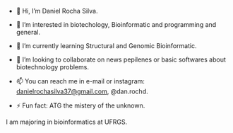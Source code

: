 - 👋 Hi, I’m Daniel Rocha Silva.
- 👀 I’m interested in biotechology, Bioinformatic and programming and general.
- 🌱 I’m currently learning Structural and Genomic Bioinformatic.
- 💞️ I’m looking to collaborate on news pepilenes or basic softwares about biotechnology problems.
- 📫 You can reach me in e-mail or instagram: danielrochasilva37@gmail.com, @dan.rochd.
  
- ⚡ Fun fact: ATG the mistery of the unknown.

I am majoring in bioinformatics at UFRGS.


<!---
Daniel-Baiano/Daniel-Baiano is a ✨ special ✨ repository because its `README.md` (this file) appears on your GitHub profile.
You can click the Preview link to take a look at your changes.
--->
